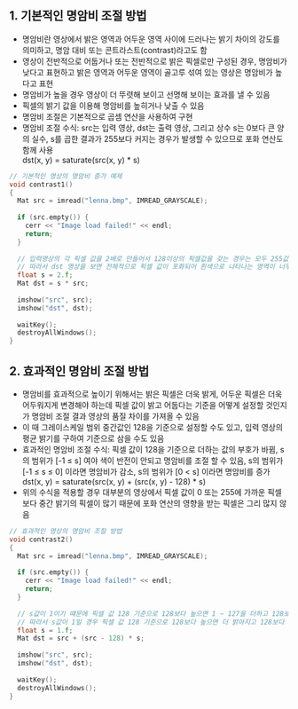 ## 1. 기본적인 명암비 조절 방법
* 명암비란 영상에서 밝은 영역과 어두운 영역 사이에 드러나는 밝기 차이의 강도를 의미하고, 명암 대비 또는 콘트라스트(contrast)라고도 함
* 영상이 전반적으로 어둡거나 또는 전반적으로 밝은 픽셀로만 구성된 경우, 명암비가 낮다고 표현하고 밝은 영역과 어두운 영역이 골고루 섞여 있는 영상은 명암비가 높다고 표현
* 명암비가 높을 경우 영상이 더 뚜렷해 보이고 선명해 보이는 효과를 낼 수 있음
* 픽셀의 밝기 값을 이용해 명암비를 높히거나 낮출 수 있음 
* 명암비 조절은 기본적으로 곱셈 연산을 사용하여 구현
* 명암비 조절 수식: src는 입력 영상, dst는 출력 영상, 그리고 상수 s는 0보다 큰 양의 실수, s를 곱한 결과가 255보다 커지는 경우가 발생할 수 있으므로 포화 연산도 함께 사용
<br/> dst(x, y) = saturate(src(x, y) * s)
```cpp
// 기본적인 영상의 명암비 증가 예제
void contrast1()
{
  Mat src = imread("lenna.bmp", IMREAD_GRAYSCALE);
   
  if (src.empty()) {
    cerr << "Image load failed!" << endl;
    return;
  }
  
  // 입력영상의 각 픽셀 값을 2배로 만들어서 128이상의 픽셀값을 갖는 경우는 모두 255값을 갖고 128 이하의 픽셀값을 갖는 경우 명암비가 2배 차이가 나게 됨
  // 따라서 dst 영상을 보면 전체적으로 픽셀 값이 포화되어 흰색으로 나타나는 영역이 너무 많으며, 이로 인해 사물의 윤곽 구분이 더 어려워짐
  float s = 2.f;
  Mat dst = s * src;
  
  imshow("src", src);
  imshow("dst", dst);
    
  waitKey();
  destroyAllWindows();
}
```

## 2. 효과적인 명암비 조절 방법
* 명암비를 효과적으로 높이기 위해서는 밝은 픽셀은 더욱 밝게, 어두운 픽셀은 더욱 어두워지게 변경해야 하는데 픽셀 값이 밝고 어둡다는 기준을 어떻게 설정할 것인지가 명암비 조절 결과 영상의 품질 차이를 가져올 수 있음
* 이 때 그레이스케일 범위 중간값인 128을 기준으로 설정할 수도 있고, 입력 영상의 평균 밝기를 구하여 기준으로 삼을 수도 있음 
* 효과적인 명암비 조절 수식: 픽셀 값이 128을 기준으로 더하는 값의 부호가 바뀜, s의 범위가 [-1 ≤ s] 여야 색이 반전이 안되고 명암비를 조절 할 수 있음, s의 범위가 [-1 ≤ s ≤ 0] 이라면 명암비가 감소, s의 범위가 [0 < s] 이라면 명암비를 증가
<br/> dst(x, y) = saturate(src(x, y) + (src(x, y) - 128) * s)  
* 위의 수식을 적용할 경우 대부분의 영상에서 픽셀 값이 0 또는 255에 가까운 픽셀보다 중간 밝기의 픽셀이 많기 때문에 포화 연산의 영향을 받는 픽셀은 그리 많지 않음
```cpp
// 효과적인 영상의 명암비 조절 방법
void contrast2()
{
  Mat src = imread("lenna.bmp", IMREAD_GRAYSCALE);
     
  if (src.empty()) {
    cerr << "Image load failed!" << endl; 
    return;
  }
  
  // s값이 1이기 떄문에 픽셀 값 128 기준으로 128보다 높으면 1 ~ 127을 더하고 128보다 낮은 픽셀들은 -127 ~ -1 값을 더함
  // 따라서 s값이 1일 경우 픽셀 값 128 기준으로 128보다 높으면 더 밝아지고 128보다 낮으면 더 어두워져 효과적으로 명암비 차이를 낼 수 있음
  float s = 1.f;
  Mat dst = src + (src - 128) * s;
  
  imshow("src", src); 
  imshow("dst", dst);
     
  waitKey();
  destroyAllWindows();
}
```
